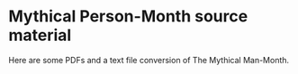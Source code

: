 # Mythical Person-Month source material

Here are some PDFs and a text file conversion of The Mythical Man-Month.
